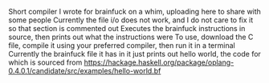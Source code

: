 Short compiler I wrote for brainfuck on a whim, uploading here to share with some people
Currently the file i/o does not work, and I do not care to fix it so that section is commented out
Executes the brainfuck instructions in source, then prints out what the instructions were 
To use, download the C file, compile it using your preferred compiler, then run it in a terminal
Currently the brainfuck file it has in it just prints out hello world, the code for which is sourced from https://hackage.haskell.org/package/oplang-0.4.0.1/candidate/src/examples/hello-world.bf
